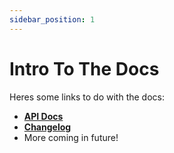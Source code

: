 ```yaml
---
sidebar_position: 1
---
```


# Intro To The Docs

Heres some links to do with the docs:

- [**API Docs**](/api/DatastoreService)
- [**Changelog**](/changelog)
- More coming in future!